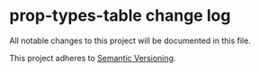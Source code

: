# prop-types-table change log

All notable changes to this project will be documented in this file.

This project adheres to [Semantic Versioning](http://semver.org/).
